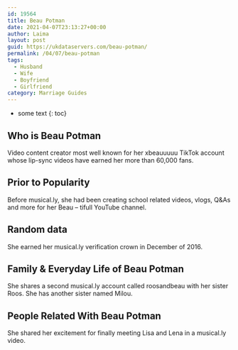 ```yaml
---
id: 19564
title: Beau Potman
date: 2021-04-07T23:13:27+00:00
author: Laima
layout: post
guid: https://ukdataservers.com/beau-potman/
permalink: /04/07/beau-potman
tags:
  - Husband
  - Wife
  - Boyfriend
  - Girlfriend
category: Marriage Guides
---
```


* some text
{: toc}


## Who is Beau Potman
                  
                  
                  
Video content creator most well known for her xbeauuuuu TikTok account whose lip-sync videos have earned her more than 60,000 fans.
                  
              
            
              
            
                
                
                
## Prior to Popularity
                  
                  
                  
Before musical.ly, she had been creating school related videos, vlogs, Q&As and more for her Beau &#8211; tifull YouTube channel.
                  
              
            
              
            
                
                
                
## Random data
                  
                  
                  
She earned her musical.ly verification crown in December of 2016.
                  
              
            
              
            
                
                
                
## Family & Everyday Life of Beau Potman
                  
                  
                  
She shares a second musical.ly account called roosandbeau with her sister Roos. She has another sister named Milou.
                  
              
            
              
            
                
                
                
## People Related With Beau Potman
                  
                  
                  
She shared her excitement for finally meeting Lisa and Lena in a musical.ly video.
                  
              
            
              
            
                
              
            
              
              
            
            
              
            
          
          
          